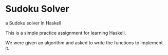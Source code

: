 # Sudoku Solver
a Sudoku solver in Haskell

This is a simple practice assignment for learning Haskell.

We were given an algorithm and asked to write the functions to implement it.
